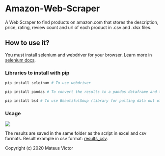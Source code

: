 # Amazon-Web-Scraper
A Web Scraper to find products on amazon.com that stores the description, price, rating, review count and url of each product in .csv and .xlsx files.

## How to use it?
You must install selenium and webdriver for your browser. Learn more in <a href="https://selenium-python.readthedocs.io/installation.html">selenium docs</a>.

### Libraries to install with pip
```python
pip install seleinum # To use webdriver
````
```python
pip install pandas # To convert the results to a pandas dataframe and then convert to .csv and .xlsx files
````
```python
pip install bs4 # To use BeautifulSoup (library for pulling data out of HTML and XML files)
````

### Usage

<img src="https://github.com/mateusvictor/Amazon-Web-Scraper/blob/main/screenshot.jpg">

The results are saved in the same folder as the script in excel and csv formats. Result example in csv format: <a href="https://github.com/mateusvictor/Amazon-Web-Scraper/blob/main/results_csv.csv">results_csv</a>.


Copyright (c) 2020 Mateus Victor
